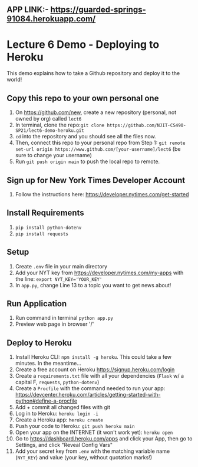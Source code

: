 ## APP LINK:- https://guarded-springs-91084.herokuapp.com/
# Lecture 6 Demo - Deploying to Heroku

This demo explains how to take a Github repository and deploy it to the world!

## Copy this repo to your own personal one
1. On https://github.com/new, create a new repository (personal, not owned by org) called `lect6`
2. In terminal, clone the repo:`git clone https://github.com/NJIT-CS490-SP21/lect6-demo-heroku.git`
3. `cd` into the repository and you should see all the files now.
4. Then, connect this repo to your personal repo from Step 1: `git remote set-url origin https://www.github.com/[your-username]/lect6` (be sure to change your username)
5. Run `git push origin main` to push the local repo to remote.

## Sign up for New York Times Developer Account
1. Follow the instructions here: https://developer.nytimes.com/get-started

## Install Requirements
1. `pip install python-dotenv`
2. `pip install requests`

## Setup
1. Create `.env` file in your main directory
2. Add your NYT key from https://developer.nytimes.com/my-apps with the line: `export NYT_KEY='YOUR_KEY'`
3. In `app.py`, change Line 13 to a topic you want to get news about!

## Run Application
1. Run command in terminal `python app.py`
2. Preview web page in browser '/'

## Deploy to Heroku
1. Install Heroku CLI: `npm install -g heroku`. This could take a few minutes. In the meantime...
2. Create a free account on Heroku https://signup.heroku.com/login
3. Create a `requirements.txt` file with all your dependencies (`Flask` w/ a capital F, `requests`, `python-dotenv`)
4. Create a `Procfile` with the command needed to run your app: https://devcenter.heroku.com/articles/getting-started-with-python#define-a-procfile
5. Add + commit all changed files with git
6. Log in to Heroku: `heroku login -i`
5. Create a Heroku app: `heroku create`
6. Push your code to Heroku: `git push heroku main`
7. Open your app on the INTERNET (it won't work yet): `heroku open`
8. Go to https://dashboard.heroku.com/apps and click your App, then go to Settings, and click "Reveal Config Vars"
10. Add your secret key from `.env` with the matching variable name (`NYT_KEY`) and value (your key, without quotation marks!)
